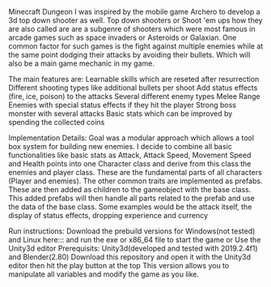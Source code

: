 Minecraft Dungeon
I was inspired by the mobile game Archero to develop a 3d top down shooter as well. Top down shooters or Shoot 'em ups how they are also called are are a subgenre of shooters which were most famous in arcade games such as space invaders or Asteroids or Galaxian. One common factor for such games is the fight against multiple enemies while at the same point dodging their attacks by avoiding their bullets. Which will also be a main game mechanic in my game. 


The main features are:
  Learnable skills which are reseted after resurrection
    Different shooting types like additional bullets per shoot
    Add status effects (fire, ice, poison) to the attacks
  Several different enemy types
    Melee
    Range
    Enemies with special status effects if they hit the player
  Strong boss monster with several attacks
  Basic stats which can be improved by spending the collected coins
 
Implementation Details:
  Goal was a modular approach which allows a tool box system for building new enemies. I decide to combine all basic functionalities like basic stats as Attack, Attack Speed, Movement Speed and Health points into one Character class and derive from this class the enemies and player class. These are the fundamental parts of all characters (Player and enemies). The other common traits are implemented as prefabs. These are then added as children to the gameobject with the base class. This added prefabs will then handle all parts related to the prefab and use the data of the base class. Some examples would be the attack itself, the display of status effects, dropping experience and currency

  
Run instructions:
  Download the prebuild versions for Windows(not tested) and Linux here::: and run the exe or x86_64 file to start the game
  or 
  Use the Unity3d editor
  Prerequisits: Unity3d(developed and tested with 2019.2.4f1) and Blender(2.80)
  Download this repository and open it with the Unity3d editor then hit the play button at the top
  This version allows you to manipulate all variables and modify the game as you like.
  

